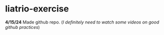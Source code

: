 ﻿# liatrio-exercise

**4/15/24**
Made github repo. (_I definitely need to watch some videos on good github practices_)
